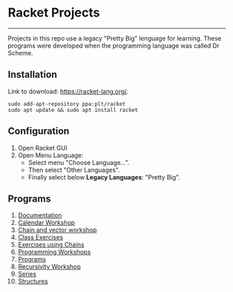 # Racket Projects
---

Projects in this repo use a legacy "Pretty Big" lenguage for learning. These programs were developed when the programming language was called Dr Scheme.


## Installation

Link to download: https://racket-lang.org/.

```
sudo add-apt-repository ppa:plt/racket
sudo apt update && sudo apt install racket
```

## Configuration

1. Open Racket GUI
2. Open Menu Language:
	* Select menu "Choose Language...".
	* Then select "Other Languages".
	* Finally select below **Legacy Languages**: "Pretty Big".

## Programs

1. [Documentation](FUNCIONES_DE_SCHEME.pdf)
1. [Calendar Workshop](CalendarWorkshop)
2. [Chain and vector workshop](ChainAndVectorWorkshop)
3. [Class Exercises](ClassExercises)
4. [Exercises using Chains](ExercisesUsingChains)
5. [Programming Workshops](ProgrammingWorkshops)
6. [Programs](Programs)
7. [Recursivity Workshop](RecursivityWorkshop)
8. [Series](Series)
9. [Structures](Structures)
